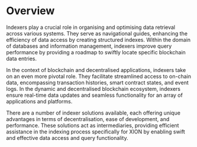 # Overview

Indexers play a crucial role in organising and optimising data retrieval across various systems. They serve as navigational guides, enhancing the efficiency of data access by creating structured indexes. Within the domain of databases and information management, indexers improve query performance by providing a roadmap to swiftly locate specific blockchain data entries.

In the context of blockchain and decentralised applications, indexers take on an even more pivotal role. They facilitate streamlined access to on-chain data, encompassing transaction histories, smart contract states, and event logs. In the dynamic and decentralised blockchain ecosystem, indexers ensure real-time data updates and seamless functionality for an array of applications and platforms.

There are a number of indexer solutions available, each offering unique advantages in terms of decentralisation, ease of development, and performance. These solutions act as intermediaries, providing efficient assistance in the indexing process specifically for XION by enabling swift and effective data access and query functionality.
